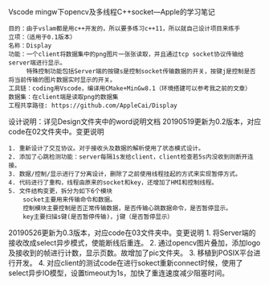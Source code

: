 Vscode mingw下opencv及多线程C++socket—Apple的学习笔记

	目的：由于vslam都是用c++开发的，所以要多练习c++11，所以就自己设计项目来练手
	立项：（适用于0.1版本）
	名称：Display
	功能：一个client将数据集中的png图片一张张读取，并且通过tcp socket协议传输给server端进行显示。
	     特殊控制功能包括Server端的按键s是控制socket传输数据的开关，按键j是控制是否将当前传输的图片数据实时显示的开关。
	工具链：coding用Vscode，编译用CMake+MinGw8.1（环境搭建可以参考我之前的文章）
	数据集：在client端是读取png的数据集
	工程共享路径: https://github.com/AppleCai/Display

设计说明：详见Design文件夹中的word说明文档
20190519更新为0.2版本，对应code在02文件夹中。变更说明

	1. 重新设计了交互协议。对于接收头及数据的解析使用了状态模式设计。
	2. 添加了心跳检测功能：server每隔1s发给client，client检查若5s内没收到则断开连接。
	3. 数据/控制/显示进行了分离设计，删除了之前使用线程挂起的方式来实现暂停方式。
	4. 代码进行了重构，线程由原来的socket和key，还增加了HMI和控制线程。
	5. 文件结构变更，拆分为如下6个模块
		socket主要用来传输命令和数据。
		控制模块主要控制是否正常传输数据，是否传输心跳数据命令，是否暂停显示。
		key主要扫描s键(是否暂停传输)，j键（是否暂停显示）

20190526更新为0.3版本，对应code在03文件夹中。变更说明
	1. 将Server端的接收改成select异步模式，使能断线后重连。
	2. 通过opencv图片叠加，添加logo及接收到的帧进行计数，显示页数。故增加了pic文件夹。
	3. 移植到POSIX平台进行开发。
	4. 对应client的测试code在进行sokect重新connect时候，使用了select异步IO模型，设置timeout为1s，加快了重连速度减少阻塞时间。
